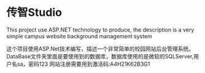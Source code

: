 # 传智Studio
This project use ASP.NET technology to produce, the description is a very simple campus website background management system

这个项目使用ASP.Net技术编写，描述一个非常简单的校园网站后台管理系统。
DataBase文件夹里面是要使用到的数据库，数据库使用的是微软的SQLServer,用户名sa，密码123
网站注册需要用到激活码:A4H21K62B3G1
